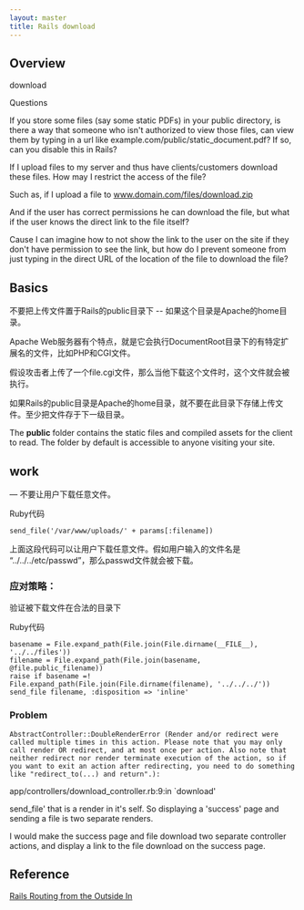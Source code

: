 ```yaml
---
layout: master
title: Rails download
---
```


## Overview

download

Questions

If you store some files (say some static PDFs) in your public directory, is there a way that someone who isn't authorized to view those files, can view them by typing in a url like example.com/public/static_document.pdf? If so, can you disable this in Rails?


If I upload files to my server and thus have clients/customers download these files. How may I restrict the access of the file?

Such as, if I upload a file to www.domain.com/files/download.zip

And if the user has correct permissions he can download the file, but what if the user knows the direct link to the file itself?

Cause I can imagine how to not show the link to the user on the site if they don't have permission to see the link, but how do I prevent someone from just typing in the direct URL of the location of the file to download the file?



## Basics

不要把上传文件置于Rails的public目录下 -- 如果这个目录是Apache的home目录。

Apache Web服务器有个特点，就是它会执行DocumentRoot目录下的有特定扩展名的文件，比如PHP和CGI文件。

假设攻击者上传了一个file.cgi文件，那么当他下载这个文件时，这个文件就会被执行。


如果Rails的public目录是Apache的home目录，就不要在此目录下存储上传文件。至少把文件存于下一级目录。


The **public** folder contains the static files and compiled assets for the client to read. The folder by default is accessible to anyone visiting your site. 



## work

— 不要让用户下载任意文件。
 
Ruby代码  

	send_file('/var/www/uploads/' + params[:filename])  
 
上面这段代码可以让用户下载任意文件。假如用户输入的文件名是 “../../../etc/passwd”，那么passwd文件就会被下载。
 
### 应对策略：
 

验证被下载文件在合法的目录下
 
Ruby代码  

	basename = File.expand_path(File.join(File.dirname(__FILE__), '../../files'))   
	filename = File.expand_path(File.join(basename, @file.public_filename))   
	raise if basename =! File.expand_path(File.join(File.dirname(filename), '../../../'))   
	send_file filename, :disposition => 'inline'   





### Problem


	AbstractController::DoubleRenderError (Render and/or redirect were called multiple times in this action. Please note that you may only call render OR redirect, and at most once per action. Also note that neither redirect nor render terminate execution of the action, so if you want to exit an action after redirecting, you need to do something like "redirect_to(...) and return".):

  app/controllers/download_controller.rb:9:in `download'


send_file' that is a render in it's self. So displaying a 'success' page and sending a file is two separate renders.

I would make the success page and file download two separate controller actions, and display a link to the file download on the success page.


## Reference



[Rails Routing from the Outside In](http://guides.rubyonrails.org/routing.html)